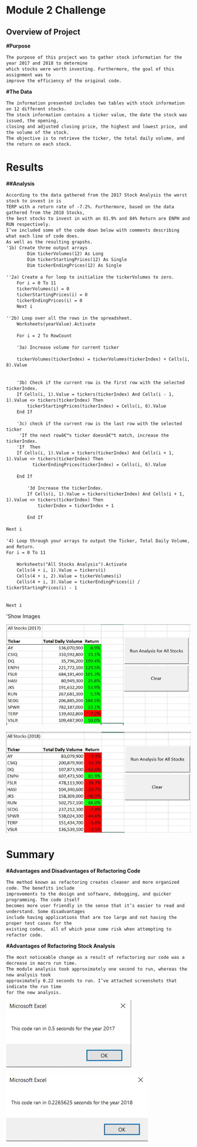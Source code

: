 # Module 2 Challenge

## Overview of Project
**#Purpose**

    The purpose of this project was to gather stock information for the year 2017 and 2018 to determine
    which stocks were worth investing. Furthermore, the goal of this assignment was to 
    improve the efficiency of the original code.

**#The Data**

    The information presented includes two tables with stock information on 12 different stocks. 
    The stock information contains a ticker value, the date the stock was issued, the opening, 
    closing and adjusted closing price, the highest and lowest price, and the volume of the stock. 
    The objective is to retrieve the ticker, the total daily volume, and the return on each stock.

# Results

**##Analysis**

    According to the data gathered from the 2017 Stock Analysis the worst stock to invest in is 
    TERP with a return rate of -7.2%. Furthermore, based on the data gathered from the 2018 Stocks, 
    the best stocks to invest in with an 81.9% and 84% Return are ENPH and RUN respectively. 
    I’ve included some of the code down below with comments describing what each line of code does. 
    As well as the resulting grapshs.
    '1b) Create three output arrays
            Dim tickerVolumes(12) As Long
            Dim tickerStartingPrices(12) As Single
            Dim tickerEndingPrices(12) As Single
    
    ''2a) Create a for loop to initialize the tickerVolumes to zero.
        For i = 0 To 11
        tickerVolumes(i) = 0
        tickerStartingPrices(i) = 0
        tickerEndingPrices(i) = 0
        Next i
        
    ''2b) Loop over all the rows in the spreadsheet.
        Worksheets(yearValue).Activate
    
        For i = 2 To RowCount
    
        '3a) Increase volume for current ticker
        
        tickerVolumes(tickerIndex) = tickerVolumes(tickerIndex) + Cells(i, 8).Value
                
        
        '3b) Check if the current row is the first row with the selected tickerIndex.
        If Cells(i, 1).Value = tickers(tickerIndex) And Cells(i - 1, 1).Value <> tickers(tickerIndex) Then
            tickerStartingPrices(tickerIndex) = Cells(i, 6).Value
        End If
        
        '3c) check if the current row is the last row with the selected ticker
         'If the next rowâ€™s ticker doesnâ€™t match, increase the tickerIndex.
        'If  Then
        If Cells(i, 1).Value = tickers(tickerIndex) And Cells(i + 1, 1).Value <> tickers(tickerIndex) Then
              tickerEndingPrices(tickerIndex) = Cells(i, 6).Value
            
        End If
        
            '3d Increase the tickerIndex.
            If Cells(i, 1).Value = tickers(tickerIndex) And Cells(i + 1, 1).Value <> tickers(tickerIndex) Then
                tickerIndex = tickerIndex + 1
            
            End If
    
    Next i
    
    '4) Loop through your arrays to output the Ticker, Total Daily Volume, and Return.
    For i = 0 To 11
        
        Worksheets("All Stocks Analysis").Activate
        Cells(4 + i, 1).Value = tickers(i)
        Cells(4 + i, 2).Value = tickerVolumes(i)
        Cells(4 + i, 3).Value = tickerEndingPrices(i) / tickerStartingPrices(i) - 1
        
        
    Next i
'Show Images
    
 ![](Resources/VBA_Challenge_2017_Stock_Results.JPG)

 ![](Resources/VBA_Challenge_2018_Stock_Results.JPG)

# Summary

**#Advantages and Disadvantages of Refactoring Code**

    The method known as refactoring creates cleaner and more organized code. The benefits include 
    improvements to the design and software, debugging, and quicker programming. The code itself 
    becomes more user friendly in the sense that it’s easier to read and understand. Some disadvantages 
    include having applications that are too large and not having the proper test cases for the 
    existing codes,  all of which pose some risk when attempting to refactor code.

**#Advantages of Refactoring Stock Analysis**

    The most noticeable change as a result of refactoring our code was a decrease in macro run time. 
    The module analysis took approximately one second to run, whereas the new analysis took 
    approximately 0.22 seconds to run. I’ve attached screenshots that indicate the run time 
    for the new analysis.

 ![](Resources/VBA_Challenge_2017.png)

 ![](Resources/VBA_Challenge_2018.png)

